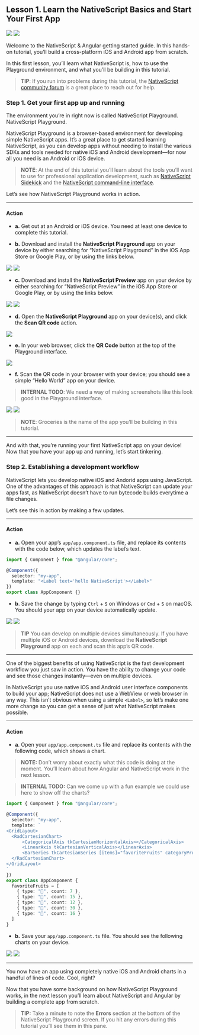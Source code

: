 ## Lesson 1. Learn the NativeScript Basics and Start Your First App

![](images/nativescript-logo.png)
![](images/angular-logo.png)

Welcome to the NativeScript & Angular getting started guide. In this hands-on tutorial, you’ll build a cross-platform iOS and Android app from scratch.

In this first lesson, you’ll learn what NativeScript is, how to use the Playground environment, and what you’ll be building in this tutorial.

> **TIP**: If you run into problems during this tutorial, the [NativeScript community forum](https://discourse.nativescript.org/) is a great place to reach out for help.

### Step 1. Get your first app up and running

The environment you’re in right now is called NativeScript Playground. NativeScript Playground.

NativeScript Playground is a browser-based environment for developing simple NativeScript apps. It’s a great place to get started learning NativeScript, as you can develop apps without needing to install the various SDKs and tools needed for native iOS and Android development—for now all you need is an Android or iOS device.

> **NOTE**: At the end of this tutorial you’ll learn about the tools you’ll want to use for professional application development, such as [NativeScript Sidekick](https://www.nativescript.org/nativescript-sidekick) and the [NativeScript command-line interface](https://github.com/NativeScript/nativescript-cli).

Let’s see how NativeScript Playground works in action.

<hr data-action="start" />

#### Action

* **a.** Get out at an Android or iOS device. You need at least one device to complete this tutorial.

* **b.** Download and install the **NativeScript Playground** app on your device by either searching for “NativeScript Playground” in the iOS App Store or Google Play, or by using the links below.

[![](images/app-store.png)](https://itunes.apple.com/us/app/nativescript-playground/id1263543946?mt=8&ls=1)
[![](images/google-play.png)](https://play.google.com/store/apps/details?id=org.nativescript.play)

* **c.** Download and install the **NativeScript Preview** app on your device by either searching for “NativeScript Preview” in the iOS App Store or Google Play, or by using the links below.

[![](images/app-store.png)](https://itunes.apple.com/us/app/nativescript-preview/id1264484702?mt=8)
[![](images/google-play.png)](https://play.google.com/store/apps/details?id=org.nativescript.preview)

* **d.** Open the **NativeScript Playground** app on your device(s), and click the **Scan QR code** action.

![](images/scan-qr-code.png)

* **e.** In your web browser, click the **QR Code** button at the top of the Playground interface.

![](images/generate-qr-code.png)

* **f.** Scan the QR code in your browser with your device; you should see a simple “Hello World” app on your device.

> **INTERNAL TODO**: We need a way of making screenshots like this look good in the Playground interface.

![](images/ios-1.png)
![](images/android-1.png)

> **NOTE**: Groceries is the name of the app you’ll be building in this tutorial.

<hr data-action="end" />

And with that, you’re running your first NativeScript app on your device! Now that you have your app up and running, let’s start tinkering.

### Step 2. Establishing a development workflow

NativeScript lets you develop native iOS and Andorid apps using JavaScript. One of the advantages of this approach is that NativeScript can update your apps fast, as NativeScript doesn’t have to run bytecode builds everytime a file changes.

Let’s see this in action by making a few updates.

<hr data-action="start" />

#### Action

* **a.** Open your app’s `app/app.component.ts` file, and replace its contents with the code below, which updates the label’s text.

``` TypeScript
import { Component } from "@angular/core";

@Component({
  selector: "my-app",
  template: "<Label text='hello NativeScript'></Label>"
})
export class AppComponent {}
```

* **b**. Save the change by typing `Ctrl` + `S` on Windows or `Cmd` + `S` on macOS. You should your app on your device automatically update.

![](images/ios-2.png)
![](images/android-2.png)

> **TIP** You can develop on multiple devices simultaneously. If you have multiple iOS or Android devices, download the **NativeScript Playground** app on each and scan this app’s QR code.

<hr data-action="end" />

One of the biggest benefits of using NativeScript is the fast development workflow you just saw in action. You have the ability to change your code and see those changes instantly—even on multiple devices.

In NativeScript you use native iOS and Android user interface components to build your app; NativeScript does not use a WebView or web browser in any way. This isn’t obvious when using a simple `<Label>`, so let’s make one more change so you can get a sense of just what NativeScript makes possible.

<hr data-action="start" />

#### Action

* **a**. Open your `app/app.component.ts` file and replace its contents with the following code, which shows a chart.

> **NOTE:** Don’t worry about exactly what this code is doing at the moment. You’ll learn about how Angular and NativeScript work in the next lesson.

> **INTERNAL TODO:** Can we come up with a fun example we could use here to show off the charts?

``` TypeScript
import { Component } from "@angular/core";

@Component({
  selector: "my-app",
  template: `
<GridLayout>
  <RadCartesianChart>
      <CategoricalAxis tkCartesianHorizontalAxis></CategoricalAxis>
      <LinearAxis tkCartesianVerticalAxis></LinearAxis>
      <BarSeries tkCartesianSeries [items]="favoriteFruits" categoryProperty="type" valueProperty="count"></BarSeries>
  </RadCartesianChart>
</GridLayout>
`
})
export class AppComponent {
  favoriteFruits = [
    { type: "🍎", count: 7 },
    { type: "🍌", count: 15 },
    { type: "🍍", count: 12 },
    { type: "🍒", count: 30 },
    { type: "🍇", count: 16 }
  ]
}
```

* **b.** Save your `app/app.component.ts` file. You should see the following charts on your device.

![](images/ios-3.png)
![](images/android-3.png)

<hr data-action="end" />

You now have an app using completely native iOS and Android charts in a handful of lines of code. Cool, right?

Now that you have some background on how NativeScript Playground works, in the next lesson you’ll learn about NativeScript and Angular by building a complete app from scratch.

> **TIP:** Take a minute to note the **Errors** section at the bottom of the NativeScript Playground screen. If you hit any errors during this tutorial you’ll see them in this pane.